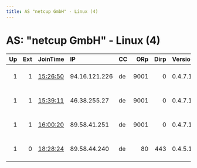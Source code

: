 ```yaml
---
title: AS "netcup GmbH" - Linux (4)
---
```


# AS: "netcup GmbH" - Linux (4)

|   Up |   Ext | JoinTime                                                                                              | IP            | CC   |   ORp |   Dirp | Version   | Contact                      | Nickname     |   eFamMembers |
|-----:|------:|:------------------------------------------------------------------------------------------------------|:--------------|:-----|------:|-------:|:----------|:-----------------------------|:-------------|--------------:|
|    1 |     1 | [15:26:50](https://nusenu.github.io/OrNetStats/w/relay/AC16FB99424C1A5AA50A58F062E04B268C4D5B87.html) | 94.16.121.226 | de   |  9001 |      0 | 0.4.7.13  | abuse at linkspartei dot     | lokit04      |             6 |
|    1 |     1 | [15:39:11](https://nusenu.github.io/OrNetStats/w/relay/E34853BFFFA4034DF4C710D3CDD73818E998FEB4.html) | 46.38.255.27  | de   |  9001 |      0 | 0.4.7.13  | abuse at linkspartei dot     | lokit02      |             6 |
|    1 |     1 | [16:00:20](https://nusenu.github.io/OrNetStats/w/relay/6775EA1FF548F5B09D1985D982004F4F38DF1B80.html) | 89.58.41.251  | de   |  9001 |      0 | 0.4.7.13  | abuse at linkspartei dot     | lokit03      |             6 |
|    1 |     0 | [18:28:24](https://nusenu.github.io/OrNetStats/w/relay/DD416D9E3C9B97FE88A33363C33836C24570BF41.html) | 89.58.44.240  | de   |    80 |    443 | 0.4.5.16  | Random Person &lt;tor@shelld | blablablabla |             1 |
